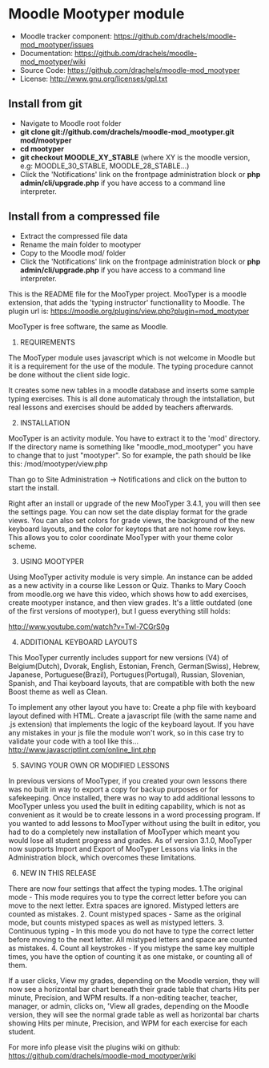 
# Moodle Mootyper module
- Moodle tracker component: https://github.com/drachels/moodle-mod_mootyper/issues
- Documentation: https://github.com/drachels/moodle-mod_mootyper/wiki
- Source Code: https://github.com/drachels/moodle-mod_mootyper
- License: http://www.gnu.org/licenses/gpl.txt

## Install from git
- Navigate to Moodle root folder
- **git clone git://github.com/drachels/moodle-mod_mootyper.git mod/mootyper**
- **cd mootyper**
- **git checkout MOODLE_XY_STABLE** (where XY is the moodle version, e.g: MOODLE_30_STABLE, MOODLE_28_STABLE...)
- Click the 'Notifications' link on the frontpage administration block or **php admin/cli/upgrade.php** if you have access to a command line interpreter.

## Install from a compressed file
- Extract the compressed file data
- Rename the main folder to mootyper
- Copy to the Moodle mod/ folder
- Click the 'Notifications' link on the frontpage administration block or **php admin/cli/upgrade.php** if you have access to a command line interpreter.

This is the README file for the MooTyper project. MooTyper is
a moodle extension, that adds the 'typing instructor' functionallity to Moodle. 
The plugin url is: https://moodle.org/plugins/view.php?plugin=mod_mootyper

MooTyper is free software, the same as Moodle.

1. REQUIREMENTS

The MooTyper module uses javascript which is not welcome in Moodle but it is a
requirement for the use of the module. The typing procedure cannot be done without
the client side logic.

It creates some new tables in a moodle database and inserts some sample
typing exercises. This is all done automaticaly through the intstallation,
but real lessons and exercises should be added by teachers afterwards.

2. INSTALLATION

MooTyper is an activity module. You have to extract it to the 'mod' directory.
If the directory name is something like "moodle_mod_mootyper" you have to change
that to just "mootyper". So for example, the path should be like this:
<your moodle installation>/mod/mootyper/view.php

Than go to Site Administration -> Notifications and click on the button to start
the install.

Right after an install or upgrade of the new MooTyper 3.4.1, you will then see
the settings page. You can now set the date display format for the grade views.
You can also set colors for grade views, the background of the new keyboard 
layouts, and the color for keytops that are not home row keys. This allows you
to color coordinate MooTyper with your theme color scheme. 

3. USING MOOTYPER

Using MooTyper activity module is very simple. An instance can be added as a
new activity in a course like Lesson or Quiz. Thanks to Mary Cooch from moodle.org
we have this video, which shows how to add exercises, create mootyper instance,
and then view grades. It's a little outdated (one of the first versions of
mootyper), but I guess everything still holds:

http://www.youtube.com/watch?v=Twl-7CGrS0g

4. ADDITIONAL KEYBOARD LAYOUTS

This MooTyper currently includes support for new versions (V4) of Belgium(Dutch),
Dvorak, English, Estonian, French, German(Swiss), Hebrew, Japanese, Portuguese(Brazil),
Portugues(Portugal), Russian, Slovenian, Spanish, and Thai keyboard layouts, that
are compatible with both the new Boost theme as well as Clean.

To implement any other layout you have to:
Create a php file with keyboard layout defined with HTML. Create a javascript
file (with the same name and .js extension) that implements the logic of the keyboard
layout. If you have any mistakes in your js file the module won't work, so in
this case try to validate your code with a tool like this...
http://www.javascriptlint.com/online_lint.php

5. SAVING YOUR OWN OR MODIFIED LESSONS

In previous versions of MooTyper, if you created your own lessons there was
no built in way to export a copy for backup purposes or for safekeeping.
Once installed, there was no way to add additional lessons to MooTyper
unless you used the built in editing capability, which is not as convenient
as it would be to create lessons in a word processing program. If you wanted
to add lessons to MooTyper without using the built in editor, you had to do
a completely new installation of MooTyper which meant you would lose all
student progress and grades.
As of version 3.1.0, MooTyper now supports Import and Export of MooTyper Lessons
via links in the Administration block, which overcomes these limitations.

6. NEW IN THIS RELEASE

There are now four settings that affect the typing modes. 
  1.The original mode - This mode requires you to type the correct letter before
  you can move to the next letter. Extra spaces are ignored. Mistyped letters
  are counted as mistakes.
  2. Count mistyped spaces - Same as the original mode, but counts mistyped spaces
  as well as mistyped letters.
  3. Continuous typing - In this mode you do not have to type the correct letter
  before moving to the next letter. All mistyped letters and space are counted
  as mistakes.
  4. Count all keystrokes - If you mistype the same key multiple times, you have the
  option of counting it as one mistake, or counting all of them.

If a user clicks, View my grades, depending on the Moodle version, they will now
see a horizontal bar chart beneath their grade table that charts Hits per minute,
Precision, and WPM results. If a non-editing teacher, teacher, manager, or admin,
clicks on, 'View all grades, depending on the Moodle version, they will see the
normal grade table as well as horizontal bar charts showing Hits per minute,
Precision, and WPM for each exercise for each student.
 
For more info please visit the plugins wiki on github:
https://github.com/drachels/moodle-mod_mootyper/wiki